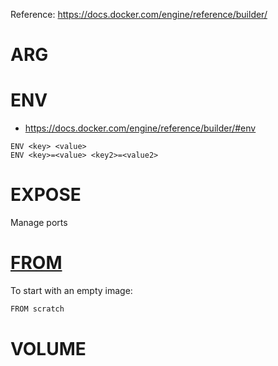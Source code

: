 Reference: https://docs.docker.com/engine/reference/builder/

# ARG

# ENV

* https://docs.docker.com/engine/reference/builder/#env

```docker
ENV <key> <value>
ENV <key>=<value> <key2>=<value2>
```

# EXPOSE

Manage ports

# [FROM](https://docs.docker.com/engine/reference/builder/#from)

To start with an empty image:

```sh
FROM scratch
```

# VOLUME
